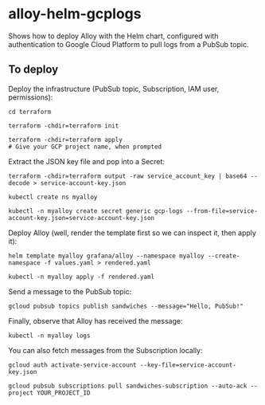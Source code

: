 # alloy-helm-gcplogs

Shows how to deploy Alloy with the Helm chart, configured with authentication to Google Cloud Platform to pull logs from a PubSub topic.

## To deploy

Deploy the infrastructure (PubSub topic, Subscription, IAM user, permissions):

```shell
cd terraform

terraform -chdir=terraform init

terraform -chdir=terraform apply
# Give your GCP project name, when prompted
```

Extract the JSON key file and pop into a Secret:

```shell
terraform -chdir=terraform output -raw service_account_key | base64 --decode > service-account-key.json

kubectl create ns myalloy

kubectl -n myalloy create secret generic gcp-logs --from-file=service-account-key.json=service-account-key.json
```

Deploy Alloy (well, render the template first so we can inspect it, then apply it):

```shell
helm template myalloy grafana/alloy --namespace myalloy --create-namespace -f values.yaml > rendered.yaml

kubectl -n myalloy apply -f rendered.yaml
```

Send a message to the PubSub topic:

```shell
gcloud pubsub topics publish sandwiches --message="Hello, PubSub!"
```

Finally, observe that Alloy has received the message:

```shell
kubectl -n myalloy logs 
```

You can also fetch messages from the Subscription locally:

```shell
gcloud auth activate-service-account --key-file=service-account-key.json

gcloud pubsub subscriptions pull sandwiches-subscription --auto-ack --project YOUR_PROJECT_ID
```
